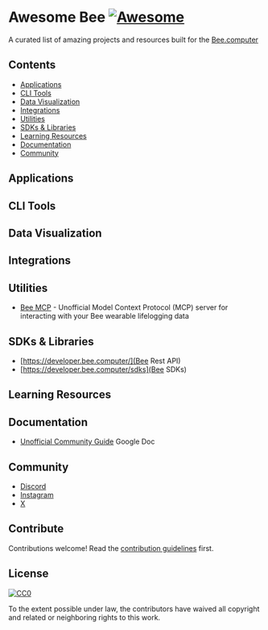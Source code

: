 # Awesome Bee [![Awesome](https://awesome.re/badge.svg)](https://awesome.re)

A curated list of amazing projects and resources built for the [Bee.computer](https://www.bee.computer/)

## Contents

- [Applications](#applications)
- [CLI Tools](#cli-tools)
- [Data Visualization](#data-visualization)
- [Integrations](#integrations)
- [Utilities](#utilities)
- [SDKs & Libraries](#sdks--libraries)
- [Learning Resources](#learning-resources)
- [Documentation](#documentation)
- [Community](#community)

## Applications

## CLI Tools

## Data Visualization

## Integrations

## Utilities

- [Bee MCP](https://github.com/OkGoDoIt/beemcp) - Unofficial Model Context Protocol (MCP) server for interacting with your Bee wearable lifelogging data

## SDKs & Libraries

- [https://developer.bee.computer/](Bee Rest API)
- [https://developer.bee.computer/sdks](Bee SDKs)

## Learning Resources

## Documentation

- [Unofficial Community Guide](https://docs.google.com/document/d/1Ck3e0vNZ2QJPxsWfXk2F_eNxBYKsSC5wIEDqvX8R2BU/edit?usp=sharing) Google Doc

## Community

- [Discord](https://discord.com/invite/beeswarm)
- [Instagram](https://www.instagram.com/bee.computer/)
- [X](https://x.com/bee__computer)

## Contribute

Contributions welcome! Read the [contribution guidelines](contributing.md) first.

## License

[![CC0](https://mirrors.creativecommons.org/presskit/buttons/88x31/svg/cc-zero.svg)](https://creativecommons.org/publicdomain/zero/1.0)

To the extent possible under law, the contributors have waived all copyright and related or neighboring rights to this work.

